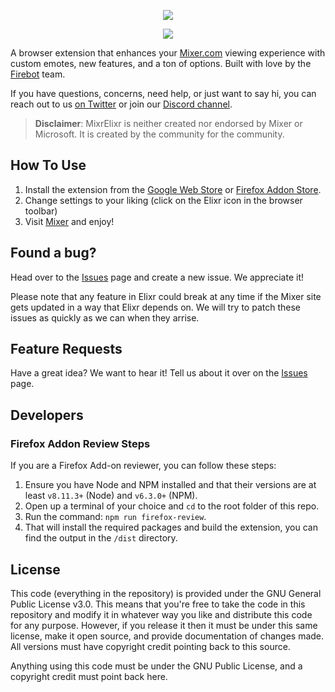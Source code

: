 <p align="center">
  <img src="https://i.imgur.com/LtkgWYX.png">
</p>
<p align="center">
  <img src="https://api.travis-ci.com/crowbartools/MixrElixr.svg?branch=master">
</p>

A browser extension that enhances your [Mixer.com](http://mixer.com) viewing experience with custom emotes, new features, and a ton of options. Built with love by the [Firebot](https://github.com/Firebottle/Firebot) team.

If you have questions, concerns, need help, or just want to say hi, you can reach out to us [on Twitter](http://twitter.com/mixrelixr) or join our [Discord channel](https://discord.gg/tTmMbrG).

>**Disclaimer**: MixrElixr is neither created nor endorsed by Mixer or Microsoft. It is created by the community for the community.

## How To Use
1) Install the extension from the [Google Web Store](https://chrome.google.com/webstore/detail/mixrelixr/mmfbdcekojokeeonagpnlpoklelkcjon) or [Firefox Addon Store](https://addons.mozilla.org/en-US/firefox/addon/mixrelixr/).
2) Change settings to your liking (click on the Elixr icon in the browser toolbar)
3) Visit  [Mixer](http://mixer.com) and enjoy!

## Found a bug? 
Head over to the [Issues](https://github.com/ebiggz/MixrElixr/issues) page and create a new issue. We appreciate it!

Please note that any feature in Elixr could break at any time if the Mixer site gets updated in a way that Elixr depends on. We will try to patch these issues as quickly as we can when they arrise. 

## Feature Requests
Have a great idea? We want to hear it! Tell us about it over on the [Issues](https://github.com/ebiggz/MixrElixr/issues) page.

## Developers
### Firefox Addon Review Steps
If you are a Firefox Add-on reviewer, you can follow these steps:
1) Ensure you have Node and NPM installed and that their versions are at least `v8.11.3+` (Node) and `v6.3.0+` (NPM).
2) Open up a terminal of your choice and `cd` to the root folder of this repo.
3) Run the command: `npm run firefox-review`.
4) That will install the required packages and build the extension, you can find the output in the `/dist` directory.

## License
This code (everything in the repository) is provided under the GNU General Public License v3.0. This means that you're free to take the code in this repository and modify it in whatever way you like and distribute this code for any purpose. However, if you release it then it must be under this same license, make it open source, and provide documentation of changes made. All versions must have copyright credit pointing back to this source.

Anything using this code must be under the GNU Public License, and a copyright credit must point back here.
